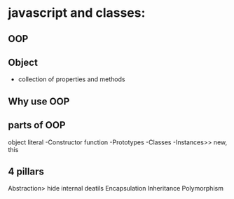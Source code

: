 # javascript and classes:

## OOP

## Object
- collection of properties and methods


## Why use OOP

## parts of OOP
object literal
-Constructor function
-Prototypes
-Classes
-Instances>> new, this

## 4 pillars
Abstraction> hide internal deatils
Encapsulation
Inheritance
Polymorphism